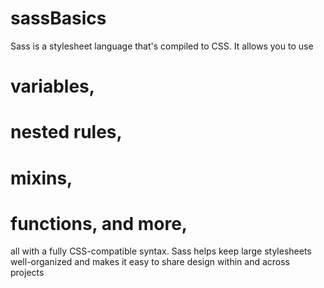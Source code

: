 # sassBasics
Sass is a stylesheet language that's compiled to CSS.
It allows you to use 
  # variables, 
  # nested rules,
  # mixins,
  # functions, and more, 
all with a fully CSS-compatible syntax. 
Sass helps keep large stylesheets well-organized and makes it easy to share design within and across projects
